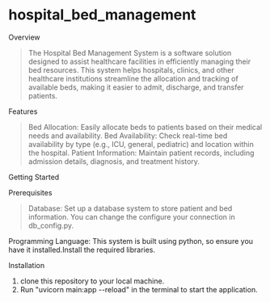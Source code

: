 # hospital_bed_management

Overview
 >The Hospital Bed Management System is a software solution designed to assist healthcare facilities in efficiently managing their bed resources. This system helps hospitals, clinics, and other healthcare institutions streamline the allocation and tracking of available beds, making it easier to admit, discharge, and transfer patients.

Features
>Bed Allocation: Easily allocate beds to patients based on their medical needs and availability.
>Bed Availability: Check real-time bed availability by type (e.g., ICU, general, pediatric) and location within the hospital.
>Patient Information: Maintain patient records, including admission details, diagnosis, and treatment history.

Getting Started

Prerequisites
>Database: Set up a database system to store patient and bed information.
You can change the configure your connection in db_config.py.

Programming Language: This system is built using python, so ensure you have it installed.Install the required libraries.

Installation
1. clone this repository to your local machine.
2. Run "uvicorn main:app --reload" in the terminal to start the application.


